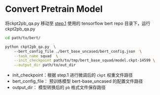 # Convert Pretrain Model

将ckpt2pb_qa.py 移动至 [step.1](../finetune/google_bert_squad.md) 使用的 tensorflow bert repo 目录下，运行 ckpt2pb_qa.py
```bash
cd path/to/bert/

python ckpt2pb_qa.py  \ 
    --bert_config_file ./bert_base_uncased/bert_config.json  \
    --task_name squad  \
    --init_checkpoint path/to/tmp/bert_base_squad/model.ckpt-14599 \
    --output_dir path/to/out_dir
```
- init_checkpoint：根据 step.1 进行微调后的 `ckpt` 权重文件路径
- bert_config_file： 预训练模型 bert-base_uncased 的配置文件路径
- output_dir： 模型转换后的 `pb` 格式文件保存路径